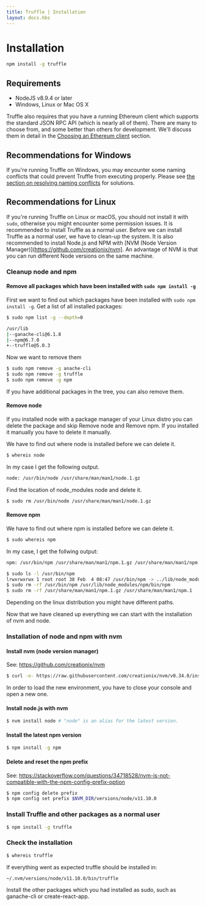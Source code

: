 ```yaml
---
title: Truffle | Installation
layout: docs.hbs
---
```

# Installation

```bash
npm install -g truffle
```

## Requirements

* NodeJS v8.9.4 or later
* Windows, Linux or Mac OS X

Truffle also requires that you have a running Ethereum client which supports the standard JSON RPC API (which is nearly all of them). There are many to choose from, and some better than others for development. We'll discuss them in detail in the [Choosing an Ethereum client](/docs/getting_started/client) section.

## Recommendations for Windows

If you're running Truffle on Windows, you may encounter some naming conflicts that could prevent Truffle from executing properly. Please see [the section on resolving naming conflicts](/docs/advanced/configuration#resolving-naming-conflicts-on-windows) for solutions.

## Recommendations for Linux

If you're running Truffle on Linux or macOS, you should not install it with `sudo`, otherwise you might encounter some permission issues. It is recommended to install Truffle as a normal user. Before we can install Truffle as a normal user, we have to clean-up the system. It is also recommended to install Node.js and NPM with [NVM (Node Version Manager)](https://github.com/creationix/nvm]. An advantage of NVM is that you can run different Node versions on the same machine.

### Cleanup node and npm
#### Remove all packages which have been installed with `sudo npm install -g`

First we want to find out which packages have been installed with `sudo npm install -g`.
Get a list of all installed packages:

```bash
$ sudo npm list -g --depth=0
```

```bash
/usr/lib 
|--ganache-cli@6.1.8 
|--npm@6.7.0 
+--truffle@5.0.3
```

Now we want to remove them

```bash
$ sudo npm remove -g anache-cli
$ sudo npm remove -g truffle
$ sudo npm remove -g npm
```

If you have additional packages in the tree, you can also remove them.

#### Remove node

If you installed node with a package manager of your Linux distro you can delete the package and skip Remove node and Remove npm. If you installed it manually you have to delete it manually.

We have to find out where node is installed before we can delete it.

```bash
$ whereis node
```

In my case I get the following output.

```bash
node: /usr/bin/node /usr/share/man/man1/node.1.gz
```

Find the location of node_modules node and delete it.

```bash
$ sudo rm /usr/bin/node /usr/share/man/man1/node.1.gz
```

#### Remove npm

We have to find out where npm is installed before we can delete it.

```bash
$ sudo whereis npm
```

In my case, I get the follwing output:

```bash
npm: /usr/bin/npm /usr/share/man/man1/npm.1.gz /usr/share/man/man1/npm.1
```

```bash
$ sudo ls -l /usr/bin/npm
lrwxrwxrwx 1 root root 38 Feb  4 08:47 /usr/bin/npm -> ../lib/node_modules/npm/bin/npm-cli.js
$ sudo rm -rf /usr/bin/npm /usr/lib/node_modules/npm/bin/npm
$ sudo rm -rf /usr/share/man/man1/npm.1.gz /usr/share/man/man1/npm.1
```

Depending on the linux distribution you might have different paths.

Now that we have cleaned up everything we can start with the installation of nvm and node.

### Installation of node and npm with nvm

#### Install nvm (node version manager)

See: https://github.com/creationix/nvm

```bash
$ curl -o- https://raw.githubusercontent.com/creationix/nvm/v0.34.0/install.sh | bash
```

In order to load the new environment, you have to close your console and open a new one.

#### Install node.js with nvm

```bash
$ nvm install node # "node" is an alias for the latest version.
```

#### Install the latest npm version

```bash
$ npm install -g npm
```

#### Delete and reset the npm prefix

See: https://stackoverflow.com/questions/34718528/nvm-is-not-compatible-with-the-npm-config-prefix-option

```bash
$ npm config delete prefix
$ npm config set prefix $NVM_DIR/versions/node/v11.10.0
```

### Install Truffle and other packages as a normal user

```bash
$ npm install -g truffle
```

### Check the installation

```bash
$ whereis truffle
```

If everything went as expected truffle should be installed in:
```bash
~/.nvm/versions/node/v11.10.0/bin/truffle
```

Install the other packages which you had installed as sudo, such as ganache-cli or create-react-app.
